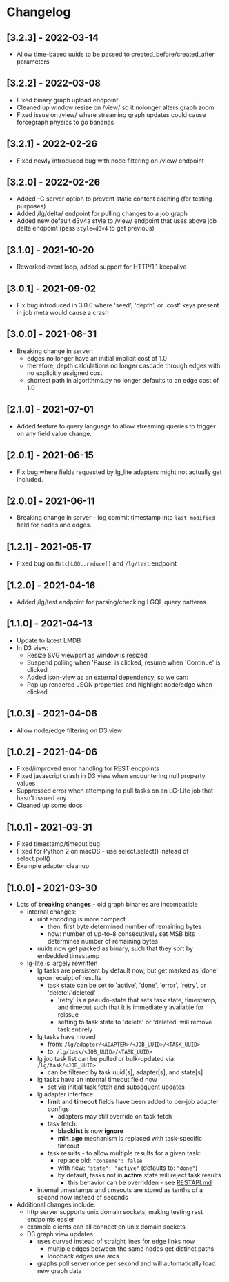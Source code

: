 # Changelog

## [3.2.3] - 2022-03-14
- Allow time-based uuids to be passed to created_before/created_after parameters

## [3.2.2] - 2022-03-08
- Fixed binary graph upload endpoint
- Cleaned up window resize on /view/<uuid> so it nolonger alters graph zoom
- Fixed issue on /view/<uuid> where streaming graph updates could cause forcegraph physics to go bananas

## [3.2.1] - 2022-02-26
- Fixed newly introduced bug with node filtering on /view/<uuid> endpoint

## [3.2.0] - 2022-02-26
- Added -C server option to prevent static content caching (for testing purposes)
- Added /lg/delta/<uuid> endpoint for pulling changes to a job graph
- Added new default d3v4a style to /view/<uuid> endpoint that uses above job delta endpoint (pass `style=d3v4` to get previous)

## [3.1.0] - 2021-10-20
- Reworked event loop, added support for HTTP/1.1 keepalive

## [3.0.1] - 2021-09-02
- Fix bug introduced in 3.0.0 where 'seed', 'depth', or 'cost' keys present in job meta would cause a crash

## [3.0.0] - 2021-08-31

- Breaking change in server:
  - edges no longer have an initial implicit cost of 1.0
  - therefore, depth calculations no longer cascade through edges with no explicitly assigned cost
  - shortest path in algorithms.py no longer defaults to an edge cost of 1.0

## [2.1.0] - 2021-07-01

- Added feature to query language to allow streaming queries to trigger on any field value change.

## [2.0.1] - 2021-06-15

- Fix bug where fields requested by lg_lite adapters might not actually get included.

## [2.0.0] - 2021-06-11

- Breaking change in server - log commit timestamp into `last_modified` field for nodes and edges.

## [1.2.1] - 2021-05-17

- Fixed bug on `MatchLGQL.reduce()` and `/lg/test` endpoint

## [1.2.0] - 2021-04-16

- Added /lg/test endpoint for parsing/checking LGQL query patterns

## [1.1.0] - 2021-04-13

- Update to latest LMDB
- In D3 view:
  - Resize SVG viewport as window is resized
  - Suspend polling when 'Pause' is clicked, resume when 'Continue' is clicked
  - Added [json-view](https://github.com/pgrabovets/json-view) as an external dependency, so we can:
  - Pop up rendered JSON properties and highlight node/edge when clicked

## [1.0.3] - 2021-04-06

- Allow node/edge filtering on D3 view

## [1.0.2] - 2021-04-06

- Fixed/improved error handling for REST endpoints
- Fixed javascript crash in D3 view when encountering null property values
- Suppressed error when attemping to pull tasks on an LG-Lite job that hasn't issued any
- Cleaned up some docs

## [1.0.1] - 2021-03-31

- Fixed timestamp/timeout bug
- Fixed for Python 2 on macOS - use select.select() instead of select.poll()
- Example adapter cleanup

## [1.0.0] - 2021-03-30

- Lots of __breaking changes__ - old graph binaries are incompatible
  - internal changes:
    - uint encoding is more compact
      - then: first byte determined number of remaining bytes
      - now: number of up-to-8 consecutively set MSB bits determines number of remaining bytes
    - uuids now get packed as binary, such that they sort by embedded timestamp
  - lg-lite is largely rewritten
    - lg tasks are persistent by default now, but get marked as 'done' upon receipt of results
      - task state can be set to 'active', 'done', 'error', 'retry', or 'delete'/'deleted'
        - 'retry' is a pseudo-state that sets task state, timestamp, and timeout such that it is immediately available for reissue
        - setting to task state to 'delete' or 'deleted' will remove task entirely
    - lg tasks have moved
      - from: `/lg/adapter/<ADAPTER>/<JOB_UUID>/<TASK_UUID>`
      - to: `/lg/task/<JOB_UUID>/<TASK_UUID>`
    - lg job task list can be pulled or bulk-updated via: `/lg/task/<JOB_UUID>`
      - can be filtered by task uuid[s], adapter[s], and state[s]
    - lg tasks have an internal timeout field now
      - set via initial task fetch and subsequent updates
    - lg adapter interface:
      - __limit__ and __timeout__ fields have been added to per-job adapter configs
        - adapters may still override on task fetch
      - task fetch:
        - __blacklist__ is now __ignore__
        - __min_age__ mechanism is replaced with task-specific timeout
      - task results - to allow multiple results for a given task:
        - replace old: `"consume": false`
        - with new: `"state": "active"` (defaults to: `"done"`)
        - by default, tasks not in __active__ state will reject task results
          - this behavior can be overridden - see [RESTAPI.md](RESTAPI.md#lgtaskjob_uuidtask_uuid)
    - internal timestamps and timeouts are stored as tenths of a second now instead of seconds
- Additional changes include:
  - http server supports unix domain sockets, making testing rest endpoints easier
  - example clients can all connect on unix domain sockets
  - D3 graph view updates:
    - uses curved instead of straight lines for edge links now
      - multiple edges between the same nodes get distinct paths
      - loopback edges use arcs
    - graphs poll server once per second and will automatically load new graph data
